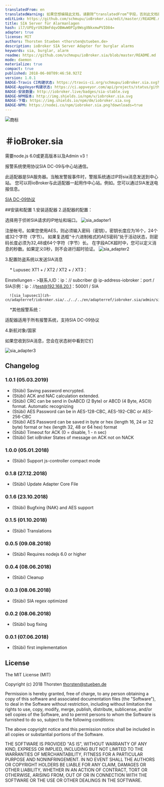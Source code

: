 ```yaml
---
translatedFrom: en
translatedWarning: 如果您想编辑此文档，请删除“translatedFrom”字段，否则此文档将再次自动翻译
editLink: https://github.com/schmupu/ioBroker.sia/edit/master//README.md
title: SIA Server für Alarmanlagen
hash: il7/UPEyrU92BmFdqvOBWwW0PIp9WsgXNkxmwPVIO84=
adapter: true
license: MIT
authors: Thorsten Stueben <thorsten@stueben.de>
description: ioBroker SIA Server Adapter for burglar alarms
keywords: sia, burglar, alarm
readme: https://github.com/schmupu/ioBroker.sia/blob/master/README.md
mode: daemon
materialize: true
compact: true
published: 2018-06-08T09:46:58.927Z
version: 1.0.1
BADGE-Travis CI构建状态: https://travis-ci.org/schmupu/ioBroker.sia.svg?branch=master
BADGE-AppVeyor构建状态: https://ci.appveyor.com/api/projects/status/github/schmupu/ioBroker.sia?branch=master&svg=true
BADGE-安装数量: http://iobroker.live/badges/sia-stable.svg
BADGE-NPM版本: http://img.shields.io/npm/v/iobroker.sia.svg
BADGE-下载: https://img.shields.io/npm/dm/iobroker.sia.svg
BADGE-NPM: https://nodei.co/npm/iobroker.sia.png?downloads=true
---
```

![商标](zh-cn/adapterref/iobroker.sia/../../../en/adapterref/iobroker.sia/admin/sia.png)


＃ioBroker.sia
==================

需要node.js 6.0或更高版本以及Admin v3！

报警系统使用协议SIA DC-09与中心站通信。

此适配器是SIA服务器。当触发警报事件时，警报系统通过IP将sia消息发送到中心站。
您可以将ioBroker与此适配器一起用作中心站。例如。您可以通过SIA发送电报信息。

[SIA DC-09协议](https://www.yumpu.com/en/document/view/47594214/dc-09-preparing-for-ansi-public-review-security-industry-)

##安装和配置
1.安装适配器
2.适配器的配置：

选择用于侦听SIA请求的IP地址和端口。
![sia_adapter1](zh-cn/adapterref/iobroker.sia/../../../en/adapterref/iobroker.sia/admin/sia_adapter1.png)

注册帐号。如果您使用AES，则必须输入密码（密钥）。密钥长度应为16个，24个或32个字符（字节）。
如果复选框“十六进制格式的AES密码”处于活动状态，则密码长度必须为32,48或64个字符（字节）长。
在字段ACK超时中，您可以定义消息的秒数。如果定义0秒，则不会进行超时验证。
![sia_adapter2](zh-cn/adapterref/iobroker.sia/../../../en/adapterref/iobroker.sia/admin/sia_adapter2.png)

3.配置防盗系统以发送SIA消息

    * Lupusec XT1 + / XT2 / XT2 + / XT3：

Einstellungen  - >联系人ID：ip：// subcriber @ ip-address-iobroker：port / SIA示例：ip：//test@192.168.20.1：50001 / SIA

      ![sia_lupusec1](zh-cn/adapterref/iobroker.sia/../../../en/adapterref/iobroker.sia/admin/sia_lupusec1.png)

    *其他报警系统：

适配器适用于所有报警系统，支持SIA DC-09协议

4.新航对象/国家

如果您收到SIA消息，您会在状态树中看到它们

![sia_adapter3](zh-cn/adapterref/iobroker.sia/../../../en/adapterref/iobroker.sia/admin/sia_adapter3.png)

## Changelog

### 1.0.1 (05.03.2019)
* (Stübi) Saving password encrypted. 
* (Stübi) ACK and NAC calculation extended.
* (Stübi) CRC can be send in 0xABCD (2 Byte) or ABCD (4 Byte, ASCII) format. Automatic recognizing
* (Stübi) AES Password can be in AES-128-CBC, AES-192-CBC or AES-256-CBC
* (Stübi) AES Password can be saved in byte or hex (length 16, 24 or 32 byte) format or hex (length 32, 48 or 64 hex) format
* (Stübi) Timeout for ACK (0 = disable, 1 - n sec)
* (Stübi) Set ioBroker States of message on ACK not on NACK

### 1.0.0 (05.01.2018)
* (Stübi) Support js-controller compact mode 

### 0.1.8 (27.12.2018)
* (Stübi) Update Adapter Core File

### 0.1.6 (23.10.2018)
* (Stübi) Bugfxing (NAK) and AES support

### 0.1.5 (01.10.2018)
* (Stübi) Translations

### 0.0.5 (09.08.2018)
* (Stübi) Requires nodejs 6.0 or higher

### 0.0.4 (08.06.2018)
* (Stübi) Cleanup

### 0.0.3 (08.06.2018)
* (Stübi) SIA regex optimized

### 0.0.2 (08.06.2018)
* (Stübi) bug fixing

### 0.0.1 (07.06.2018)
* (Stübi) first implementation

## License
The MIT License (MIT)

Copyright (c) 2018 Thorsten <thorsten@stueben.de>

Permission is hereby granted, free of charge, to any person obtaining a copy
of this software and associated documentation files (the "Software"), to deal
in the Software without restriction, including without limitation the rights
to use, copy, modify, merge, publish, distribute, sublicense, and/or sell
copies of the Software, and to permit persons to whom the Software is
furnished to do so, subject to the following conditions:

The above copyright notice and this permission notice shall be included in
all copies or substantial portions of the Software.

THE SOFTWARE IS PROVIDED "AS IS", WITHOUT WARRANTY OF ANY KIND, EXPRESS OR
IMPLIED, INCLUDING BUT NOT LIMITED TO THE WARRANTIES OF MERCHANTABILITY,
FITNESS FOR A PARTICULAR PURPOSE AND NONINFRINGEMENT. IN NO EVENT SHALL THE
AUTHORS OR COPYRIGHT HOLDERS BE LIABLE FOR ANY CLAIM, DAMAGES OR OTHER
LIABILITY, WHETHER IN AN ACTION OF CONTRACT, TORT OR OTHERWISE, ARISING FROM,
OUT OF OR IN CONNECTION WITH THE SOFTWARE OR THE USE OR OTHER DEALINGS IN
THE SOFTWARE.